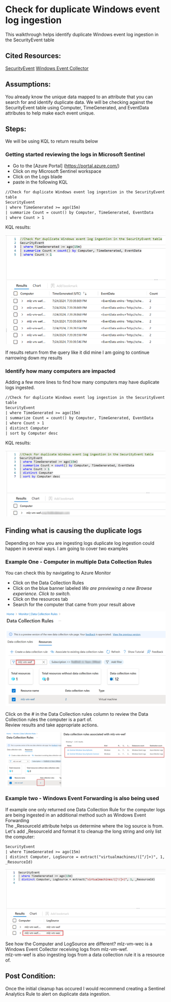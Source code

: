 # Check for duplicate Windows event log ingestion

This walkthrough helps identify duplicate Windows event log ingestion in the SecurityEvent table

## Cited Resources:
[SecurityEvent](https://learn.microsoft.com/en-us/azure/azure-monitor/reference/tables/securityevent)
[Windows Event Collector](https://learn.microsoft.com/en-us/windows/win32/wec/windows-event-collector)

## Assumptions:
You already know the unique data mapped to an attribute that you can search for and identify duplicate data.
We will be checking against the SecurityEvent table using Computer, TimeGenerated, and EventData attributes to help make each event unique.

## Steps:

We will be using KQL to return results below

### Getting started reviewing the logs in Microsoft Sentinel

- Go to the [Azure Portal] (https://portal.azure.com/)
- Click on my Microsoft Sentinel workspace
- Click on the Logs blade
- paste in the following KQL

```kusto
//Check for duplicate Windows event log ingestion in the SecurityEvent table
SecurityEvent
| where TimeGenerated >= ago(15m)
| summarize Count = count() by Computer, TimeGenerated, EventData
| where Count > 1
```

KQL results:

![kql results](images/DetectDuplicateWindowsLogIngestion-1.png)

If results return from the query like it did mine I am going to continue narrowing down my results

### Identify how many computers are impacted

Adding a few more lines to find how many computers may have duplicate logs ingested.


```kusto
//Check for duplicate Windows event log ingestion in the SecurityEvent table
SecurityEvent
| where TimeGenerated >= ago(15m)
| summarize Count = count() by Computer, TimeGenerated, EventData
| where Count > 1
| distinct Computer
| sort by Computer desc
```

KQL results:

![kql results](images/DetectDuplicateWindowsLogIngestion-2.png)

## Finding what is causing the duplicate logs
Depending on how you are ingesting logs duplicate log ingestion could happen in several ways.  I am going to cover two examples

### Example One - Computer in multiple Data Collection Rules

You can check this by navigating to Azure Monitor
- Click on the Data Collection Rules
- Click on the blue banner labeled _We are previewing a new Browse experience. Click to switch._
- Click on the resources tab
- Search for the computer that came from your result above

![data collection rules](images/DetectDuplicateWindowsLogIngestion-3.png)

Click on the # in the Data Collection rules column to review the Data Collection rules the computer is a part of. <br/>
Review results and take appropriate actions.

![data collection rules](images/DetectDuplicateWindowsLogIngestion-4.png)

### Example two - Windows Event Forwarding is also being used
If example one only returned one Data Collection Rule for the computer logs are being ingested in an additional method such as Windows Event Forwarding <br/>
The _ResourceId attribute helps us determine where the log source is from. <br/>
Let's add _ResourceId and format it to cleanup the long string and only list the computer:

```kusto
SecurityEvent
| where TimeGenerated >= ago(15m)
| distinct Computer, LogSource = extract("virtualmachines/([^/]+)", 1, _ResourceId)
```
![kql results](images/DetectDuplicateWindowsLogIngestion-5.png)

See how the Computer and LogSource are different?  mlz-vm-wec is a Windows Event Collector receiving logs from mlz-vm-wef.  
mlz-vm-wef is also ingesting logs from a data collection rule it is a resource of. <br/>

## Post Condition:

Once the initial cleanup has occured I would recommend creating a Sentinel Analytics Rule to alert on duplicate data ingestion.
